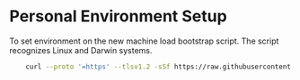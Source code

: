 # Personal Environment Setup

To set environment on the new machine load bootstrap script.
The script recognizes Linux and Darwin systems.

```bash
    curl --proto '=https' --tlsv1.2 -sSf https://raw.githubusercontent.com/enkron/env/refs/heads/master/dotfiles/bootstrap.sh | sh
```
